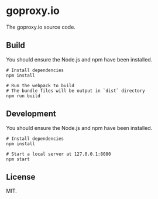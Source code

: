 # goproxy.io

The goproxy.io source code.

## Build

You should ensure the Node.js and npm have been installed.

```shell
# Install dependencies
npm install

# Run the webpack to build
# The bundle files will be output in `dist` directory
npm run build
```

## Development

You should ensure the Node.js and npm have been installed.

```shell
# Install dependencies
npm install

# Start a local server at 127.0.0.1:8080
npm start
```

## License

MIT.
